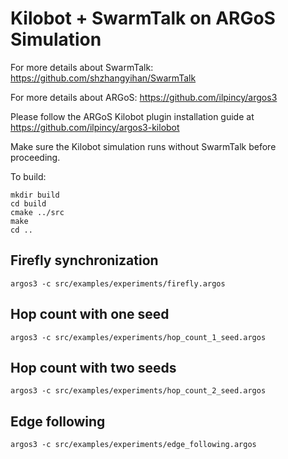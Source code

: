 # Kilobot + SwarmTalk on ARGoS Simulation

For more details about SwarmTalk: https://github.com/shzhangyihan/SwarmTalk

For more details about ARGoS: https://github.com/ilpincy/argos3

Please follow the ARGoS Kilobot plugin installation guide at https://github.com/ilpincy/argos3-kilobot

Make sure the Kilobot simulation runs without SwarmTalk before proceeding.

To build:

```shell
mkdir build
cd build
cmake ../src
make
cd ..
```

## Firefly synchronization

```shell
argos3 -c src/examples/experiments/firefly.argos
```

## Hop count with one seed

```shell
argos3 -c src/examples/experiments/hop_count_1_seed.argos
```

## Hop count with two seeds

```shell
argos3 -c src/examples/experiments/hop_count_2_seed.argos
```

## Edge following

```shell
argos3 -c src/examples/experiments/edge_following.argos
```
